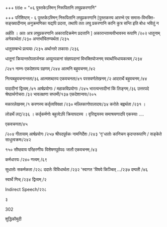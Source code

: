 +++
title = "०६ पुस्तकेऽस्मिन् निरूपितानि लघुप्रकरणानि"

+++
परिशिष्टम् - ६ पुस्तकेऽस्मिन् निरूपितानि लघुप्रकरणानि 
[पुस्तकस्य आरम्भे एव समास-विभक्ति-सङ्ख्यादीनाम् अनुक्रमणिका यद्यपि प्रदत्ता, तथापि ततः लघु प्रकरणानि कानि कुत्र सन्ति इति बोधः भवितुं न 

अर्हति । अतः अत्र लघुप्रकरणानि अकारादिक्रमेण प्रदत्तानि ] अकारान्ताव्ययीभावस्य रूपाणि /२०२ धातूनाम् अनेकार्थता /२३० अन्तर्भावितण्यर्थता /२३५ 

धातुसम्बन्धे प्रत्ययाः /२३५ अर्थान्तरे लकाराः /२३६ 

धातूनां क्रियान्तरोपसर्जनक अव्युत्पन्नानां संज्ञापदानां विभक्तियोजनम् स्वार्थाभिधायकत्वम् /२३४ 

/२४१ नाम्नः एकदेशस्य ग्रहणम् /२४४ आत्मनि बहुवचनम् /४२ 

नित्यबहुवचनान्तता/३६ आत्मशब्दस्य एकवचनता/४१ परसवर्णलेखनम् /२ आदरार्थे बहुवचनम् /४४ 

पादादीनां द्वित्वम् /४१ आर्षप्रयोगाः / महाकविप्रयोगाः /२४५ भारत्यन्तादीनां किं लिङ्गम् /३६ उत्तरपदे श्रेष्ठार्थगोचराः /३२ भावलक्षणा सप्तमी/१३७ एकदेशान्वयः/२०५ 

मकारलेखनम् /१ करणस्य कर्तृत्वविवक्षा /२३० मल्लिकागोपालादयः/३४ करोतेः बह्वर्थता /२३१ । 

लोडर्थे लट्/२३६ । कर्तृकर्मणोः बहुत्वेऽपि क्रियापदस्य । वृत्तिद्वयस्य समाश्रयणादपि एकस्याः .... 

एकवचनता/४५ 

/२०४ गीतायाम् आर्षप्रयोगः /२५७ श्रीपदपूर्वकः नामनिर्देशः /२४३ 'गृ'धातोः कानिचन कृदन्तरूपाणि / सङ्केते साधुत्वक्रमः/२४२ 

१५० सौष्ठवाय परिहरणीयः विशेषणपूर्वपदः जातौ एकवचनम् /४३ 

कर्मधारयः /२४० णत्वम् /६९ 

सुधातोः सकर्मकता /२२८ ददातेः विविधार्थता /२३२ 'स्वागत 'विषये किञ्चित् .../२३७ दम्पती /४६ 

स्वार्थे णिच् /२३४ द्वित्वम् /२ 

Indirect Speech/२२८ 

३ 

302 

शुद्धिकौमुदी 